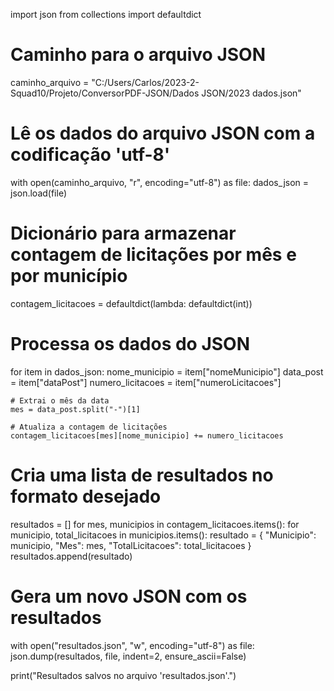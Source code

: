 import json
from collections import defaultdict

# Caminho para o arquivo JSON
caminho_arquivo = "C:/Users/Carlos/2023-2-Squad10/Projeto/ConversorPDF-JSON/Dados JSON/2023 dados.json"

# Lê os dados do arquivo JSON com a codificação 'utf-8'
with open(caminho_arquivo, "r", encoding="utf-8") as file:
    dados_json = json.load(file)

# Dicionário para armazenar contagem de licitações por mês e por município
contagem_licitacoes = defaultdict(lambda: defaultdict(int))

# Processa os dados do JSON
for item in dados_json:
    nome_municipio = item["nomeMunicipio"]
    data_post = item["dataPost"]
    numero_licitacoes = item["numeroLicitacoes"]

    # Extrai o mês da data
    mes = data_post.split("-")[1]

    # Atualiza a contagem de licitações
    contagem_licitacoes[mes][nome_municipio] += numero_licitacoes

# Cria uma lista de resultados no formato desejado
resultados = []
for mes, municipios in contagem_licitacoes.items():
    for municipio, total_licitacoes in municipios.items():
        resultado = {
            "Municipio": municipio,
            "Mes": mes,
            "TotalLicitacoes": total_licitacoes
        }
        resultados.append(resultado)

# Gera um novo JSON com os resultados
with open("resultados.json", "w", encoding="utf-8") as file:
    json.dump(resultados, file, indent=2, ensure_ascii=False)

print("Resultados salvos no arquivo 'resultados.json'.")
